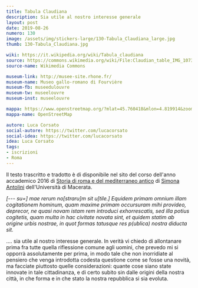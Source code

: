 ```yaml
---
title: Tabula Claudiana
description: Sia utile al nostro interesse generale
layout: post
date: 2019-08-26
numero: 130
image: /assets/img/stickers-large/130-Tabula_Claudiana_large.jpg
thumb: 130-Tabula_Claudiana.jpg

wiki: https://it.wikipedia.org/wiki/Tabula_claudiana
source: https://commons.wikimedia.org/wiki/File:Claudian_table_IMG_1073-white.jpg
source-name: Wikimedia Commons

museum-link: http://musee-site.rhone.fr/
museum-name: Museo gallo-romano di Fourvière
museum-fb: museedulouvre
museum-tw: museelouvre
museum-inst: museelouvre

mappa: https://www.openstreetmap.org/?mlat=45.760418&mlon=4.819914&zoom=15#map=15/45.7604/4.8199
mappa-name: OpenStreetMap

autore: Luca Corsato
social-autore: https://twitter.com/lucacorsato
social-idea: https://twitter.com/lucacorsato
idea: Luca Corsato
tags:
- iscrizioni
- Roma
---
```


Il testo trascritto e tradotto è di disponibile nel sito del corso dell'anno accademico 2016 di [Storia di roma e del mediterraneo antico](http://docenti.unimc.it/s.antolini/teaching/2016/16949/files/tavole/t16) di [Simona Antolini](http://docenti.unimc.it/s.antolini) dell'Università di Macerata.

*[--- su=] mae	rerum	no[straru]m	sit	u[tile.] Equidem	primam	omnium illam	cogitationem	hominum, quam maxime	primam occursuram	mihi	provideo, deprecor, ne quasi	novam	istam	rem	introduci	exhorrescatis, sed	illa potius cogitetis, quam	multa	in	hac	civitate	novata sint, et quidem	statim	ab	origine	urbis	nostrae, in	quot formas tatusque	res	p(ublica)	nostra	diducta	sit.*

.... sia utile	al	nostro	interesse	generale.
In verità vi	chiedo	di	allontanare	prima	fra	tutte	quella riflessione comune	agli uomini, che	prevedo	mi	si	opporrà assolutamente	per	prima, in	modo	tale	che	non	inorridiate	al pensiero	che	venga	introdotta	codesta questione come	se	fosse	una	novità,	ma	facciate piuttosto	quelle	considerazioni:	quante	cose	siano	state	innovate	in	tale	cittadinanza,	e di	certo	subito	sin	dalle	origini	della	nostra	città, in	che	forma	e	in	che	stato	la	nostra repubblica	si	sia	evoluta.

